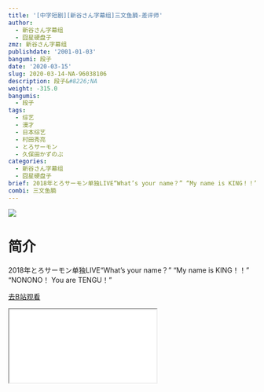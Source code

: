 ```yaml
---
title: '[中字短剧][新谷さん字幕组]三文鱼腩-差评师'
author:
  - 新谷さん字幕组
  - 囧星硬盘子
zmz: 新谷さん字幕组
publishdate: '2001-01-03'
bangumi: 段子
date: '2020-03-15'
slug: 2020-03-14-NA-96038106
description: 段子&#8226;NA
weight: -315.0
bangumis:
  - 段子
tags:
  - 综艺
  - 漫才
  - 日本综艺
  - 村田秀亮
  - とろサーモン
  - 久保田かずのぶ
categories:
  - 新谷さん字幕组
  - 囧星硬盘子
brief: 2018年とろサーモン单独LIVE“What’s your name？” “My name is KING！！” “NONONO！ You are TENGU！”
combi: 三文鱼腩
---
```

![](https://raw.githubusercontent.com/tcgriffith/owaraisite/master/static/tmpimg/0ac805ca8f8bc4f24062c32e488c71c3c14285b3.jpg.480.jpg)
# 简介  
2018年とろサーモン单独LIVE“What’s your name？”
“My name is KING！！”
“NONONO！ You are TENGU！”  

[去B站观看](https://www.bilibili.com/video/av96038106/)
<div class ="resp-container"><iframe class="testiframe" src="//player.bilibili.com/player.html?aid=96038106"", scrolling="no", allowfullscreen="true" > </iframe></div> 
